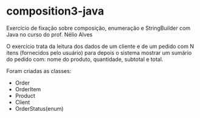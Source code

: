 # composition3-java
Exercício de fixação sobre composição, enumeração e StringBuilder com Java no curso do prof. Nélio Alves

O exercício trata da leitura dos dados de um cliente e de um pedido com N itens (fornecidos pelo usuário) para depois o sistema mostrar
um sumário do pedido com: nome do produto, quantidade, subtotal e total.

Foram criadas as classes:
- Order
- OrderItem
- Product
- Client
- OrderStatus(enum)
